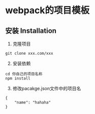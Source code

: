 # webpack的项目模板

## 安装 Installation

1. 克隆项目
```shell
git clone xxx.com/xxx
```

2. 安装依赖
```shell
cd 你自己的项目名称
npm install
```

3. 修改pacakge.json文件中的项目名
```
{
    "name": "hahaha"
}
```